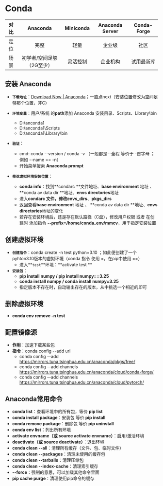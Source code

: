 # Conda

| 对比 |         Anaconda          | Miniconda | Anaconda Server | Conda-Forge |
| :--: | :-----------------------: | :-------: | :-------------: | :---------: |
| 定位 |           完整            |   轻量    |     企业级      |    社区     |
| 场景 | 初学者/空间足够（2G至少） | 灵活控制  |    企业机构     | 试用最新库  |

## 安装 Anaconda

- **```下载地址```**：[Download Now | Anaconda](https://www.anaconda.com/download/success)；一直点next（安装位置修改为空间足够那个位置，非C）

- **```环境变量```**：用户/系统 的**path**添加 Anaconda 安装目录、Scripts、Library\bin
  - D:\anconda1 
  - D:\anconda1\Scripts 
  - D:\anconda1\Library\bin

- **```验证```**：
  - cmd: conda --version / conda -v （一般都是--全程 等价于 -首字母 ；例如 --name == -n）
  - 开始菜单搜索 **Anaconda prompt**
- **```修改虚拟环境安装位置```**：
  - **conda info**：找到**condarc **文件地址、**base environment** 地址 、 **conda av data dir **地址、**envs directories**地址
  - 进入**condarc **文件，修改**envs_dirs**、**pkgs_dirs**
  - 返回查看**base environment** 地址 、 **conda av data dir **地址、**envs directories**地址的变化
  - 若存在安装环境后，还是存在默认路径（C盘），修改用户权限 或者 在创建时 添加指令 **--prefix=/home/conda_env/mmcv**，用于指定安装位置

## 创建虚拟环境

- **```创建指令```**：conda create -n test python=3.10 ；如此便创建了一个pyhton3.10版本的虚拟环境（conda 指令 使用 =，在pip中使用 ==）
  - 进入**```test```**环境：**activate test **
- **```安装包```**： 
  - **pip install  numpy / pip install numpy==3.25**
  - **conda install  numpy / conda install numpy=3.25**
  - 指定版本不存在时，自动输出存在的版本，从中挑选一个相近的即可

## 删除虚拟环境

- **conda env remove -n test**

## 配置镜像源

- **作用**：加速下载某些包
- **指令**：conda config --add url
  - conda config --add https://mirrors.tuna.tsinghua.edu.cn/anaconda/pkgs/free/
  - conda config --add channels https://mirrors.tuna.tsinghua.edu.cn/anaconda/cloud/conda-forge/
  - conda config --add channels https://mirrors.tuna.tsinghua.edu.cn/anaconda/cloud/pytorch/

 ## Anaconda常用命令

- **conda list**：查看环境中的所有包，等价 **pip list**
- **conda install package**：安装包 等价 **pip install**
- **conda remove package**：删除包 等价 **pip uninstall**
- **conda env list**：列出所有环境
- **activate envname（或 source activate envname）**：启用/激活环境
- **deactivate（或 source deactivate）**：退出环境
- **conda clean --all**：清理所有缓存（文件、包、临时文件） 
- **conda clean --packages**：清理未使用的缓存包
- **conda clean --tarballs**：清理压缩包
- **conda clean --index-cache**：清理索引缓存
- **--force**：强制的意思，可以加载其他命令里面
- **pip cache purge**：清理使用pip命令的缓存